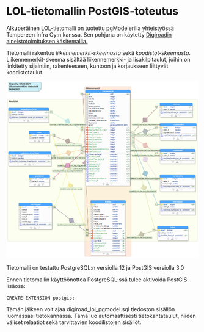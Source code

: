 # LOL-tietomallin PostGIS-toteutus

Alkuperäinen LOL-tietomalli on tuotettu pgModelerilla yhteistyössä Tampereen Infra Oy:n kanssa.  Sen pohjana on käytetty [Digiroadin aineistotoimituksen käsitemallia.](https://vayla.fi/vaylista/aineistot/digiroad/tieliikennelaki-2020/ohje-viranomaiselle/aineiston-toimitus-massatoimituksella)

Tietomalli rakentuu *liikennemerkit-skeemasta* sekä *koodistot-skeemasta*. Liikennemerkit-skeema sisältää liikennemerkki- ja lisakilpitaulut, joihin on linkitetty sijaintiin, rakenteeseen, kuntoon ja korjaukseen liittyvät koodistotaulut.

![Kuvaus tietomallin rakenteesta](../imgs/lol-tietomalli.png)

Tietomalli on testattu PostgreSQL:n versiolla 12 ja PostGIS versiolla 3.0

Ennen tietomallin käyttöönottoa PostgreSQL:ssä tulee aktivoida PostGIS lisäosa:

    CREATE EXTENSION postgis;

Tämän jälkeen voit ajaa digiroad_lol_pgmodel.sql tiedoston sisällön luomassasi tietokannassa. Tämä luo automaattisesti tietokantataulut, niiden väliset relaatiot sekä tarvittavien koodilistojen sisällöt. 